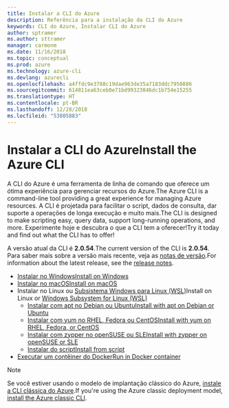 ```yaml
---
title: Instalar a CLI do Azure
description: Referência para a instalação da CLI do Azure
keywords: CLI do Azure, Instalar CLI do Azure
author: sptramer
ms.author: sttramer
manager: carmonm
ms.date: 11/16/2018
ms.topic: conceptual
ms.prod: azure
ms.technology: azure-cli
ms.devlang: azurecli
ms.openlocfilehash: a4ffdc9e3788c19dae963de35a7183ddc7950886
ms.sourcegitcommit: 614811ea63ceb0e71bd99323846dc1b754e15255
ms.translationtype: HT
ms.contentlocale: pt-BR
ms.lasthandoff: 12/28/2018
ms.locfileid: "53805883"
---
```

# <a name="install-the-azure-cli"></a><span data-ttu-id="e6094-104">Instalar a CLI do Azure</span><span class="sxs-lookup"><span data-stu-id="e6094-104">Install the Azure CLI</span></span>

<span data-ttu-id="e6094-105">A CLI do Azure é uma ferramenta de linha de comando que oferece um ótima experiência para gerenciar recursos do Azure.</span><span class="sxs-lookup"><span data-stu-id="e6094-105">The Azure CLI is a command-line tool providing a great experience for managing Azure resources.</span></span> <span data-ttu-id="e6094-106">A CLI é projetada para facilitar o script, dados de consulta, dar suporte a operações de longa execução e muito mais.</span><span class="sxs-lookup"><span data-stu-id="e6094-106">The CLI is designed to make scripting easy, query data, support long-running operations, and more.</span></span> <span data-ttu-id="e6094-107">Experimente hoje e descubra o que a CLI tem a oferecer!</span><span class="sxs-lookup"><span data-stu-id="e6094-107">Try it today and find out what the CLI has to offer!</span></span>

<span data-ttu-id="e6094-108">A versão atual da CLI é __2.0.54__.</span><span class="sxs-lookup"><span data-stu-id="e6094-108">The current version of the CLI is __2.0.54__.</span></span> <span data-ttu-id="e6094-109">Para saber mais sobre a versão mais recente, veja as [notas de versão](release-notes-azure-cli.md).</span><span class="sxs-lookup"><span data-stu-id="e6094-109">For information about the latest release, see the [release notes](release-notes-azure-cli.md).</span></span>

* [<span data-ttu-id="e6094-110">Instalar no Windows</span><span class="sxs-lookup"><span data-stu-id="e6094-110">Install on Windows</span></span>](install-azure-cli-windows.md)
* [<span data-ttu-id="e6094-111">Instalar no macOS</span><span class="sxs-lookup"><span data-stu-id="e6094-111">Install on macOS</span></span>](install-azure-cli-macos.md)
* <span data-ttu-id="e6094-112">Instalar no Linux ou [Subsistema Windows para Linux (WSL)](/windows/wsl/about)</span><span class="sxs-lookup"><span data-stu-id="e6094-112">Install on Linux or [Windows Subsystem for Linux (WSL)](/windows/wsl/about)</span></span>
  * [<span data-ttu-id="e6094-113">Instalar com apt no Debian ou Ubuntu</span><span class="sxs-lookup"><span data-stu-id="e6094-113">Install with apt on Debian or Ubuntu</span></span>](install-azure-cli-apt.md)
  * [<span data-ttu-id="e6094-114">Instalar com yum no RHEL, Fedora ou CentOS</span><span class="sxs-lookup"><span data-stu-id="e6094-114">Install with yum on RHEL, Fedora, or CentOS</span></span>](install-azure-cli-yum.md)
  * [<span data-ttu-id="e6094-115">Instalar com zypper no openSUSE ou SLE</span><span class="sxs-lookup"><span data-stu-id="e6094-115">Install with zypper on openSUSE or SLE</span></span>](install-azure-cli-zypper.md)
  * [<span data-ttu-id="e6094-116">Instalar do script</span><span class="sxs-lookup"><span data-stu-id="e6094-116">Install from script</span></span>](install-azure-cli-linux.md)
* [<span data-ttu-id="e6094-117">Executar um contêiner do Docker</span><span class="sxs-lookup"><span data-stu-id="e6094-117">Run in Docker container</span></span>](run-azure-cli-docker.md)

> [!NOTE]
> <span data-ttu-id="e6094-118">Se você estiver usando o modelo de implantação clássico do Azure, [instale a CLI clássica do Azure](install-classic-cli.md).</span><span class="sxs-lookup"><span data-stu-id="e6094-118">If you're using the Azure classic deployment model, [install the Azure classic CLI](install-classic-cli.md).</span></span>
